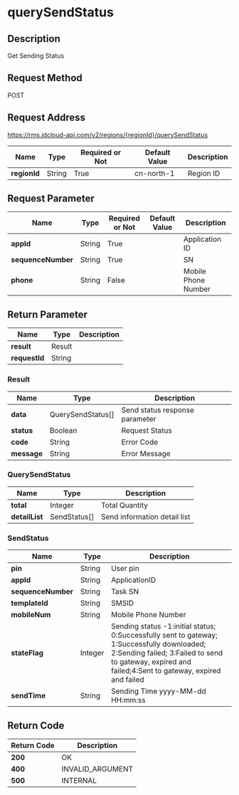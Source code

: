 # querySendStatus


## Description
Get Sending Status

## Request Method
POST

## Request Address
https://rms.jdcloud-api.com/v2/regions/{regionId}/querySendStatus

|Name|Type|Required or Not|Default Value|Description|
|---|---|---|---|---|
|**regionId**|String|True|cn-north-1|Region ID|

## Request Parameter
|Name|Type|Required or Not|Default Value|Description|
|---|---|---|---|---|
|**appId**|String|True| |Application ID|
|**sequenceNumber**|String|True| |SN|
|**phone**|String|False| |Mobile Phone Number|


## Return Parameter
|Name|Type|Description|
|---|---|---|
|**result**|Result| |
|**requestId**|String| |

### Result
|Name|Type|Description|
|---|---|---|
|**data**|QuerySendStatus[]|Send status response parameter|
|**status**|Boolean|Request Status|
|**code**|String|Error Code|
|**message**|String|Error Message|
### QuerySendStatus
|Name|Type|Description|
|---|---|---|
|**total**|Integer|Total Quantity|
|**detailList**|SendStatus[]|Send information detail list|
### SendStatus
|Name|Type|Description|
|---|---|---|
|**pin**|String|User pin|
|**appId**|String|ApplicationID|
|**sequenceNumber**|String|Task SN|
|**templateId**|String|SMSID|
|**mobileNum**|String|Mobile Phone Number|
|**stateFlag**|Integer|Sending status -1:initial status; 0:Successfully sent to gateway; 1:Successfully downloaded; 2:Sending failed; 3:Failed to send to gateway, expired and failed;4:Sent to gateway, expired and failed|
|**sendTime**|String|Sending Time yyyy-MM-dd HH:mm:ss|

## Return Code
|Return Code|Description|
|---|---|
|**200**|OK|
|**400**|INVALID_ARGUMENT|
|**500**|INTERNAL|
